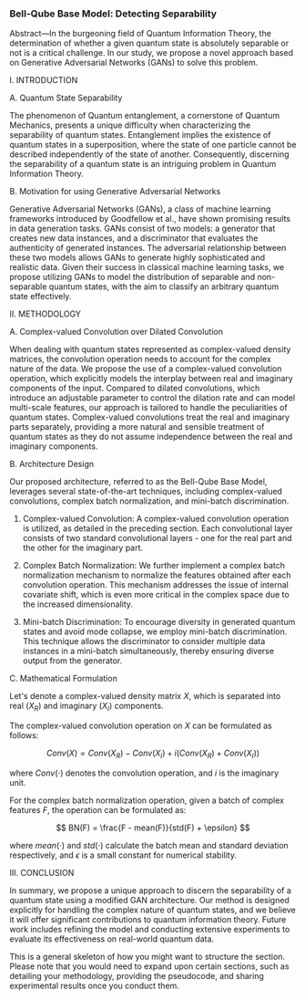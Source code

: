 ### Bell-Qube Base Model: Detecting Separability

Abstract—In the burgeoning field of Quantum Information Theory, the determination of whether a given quantum state is absolutely separable or not is a critical challenge. In our study, we propose a novel approach based on Generative Adversarial Networks (GANs) to solve this problem.

I. INTRODUCTION

A. Quantum State Separability

The phenomenon of Quantum entanglement, a cornerstone of Quantum Mechanics, presents a unique difficulty when characterizing the separability of quantum states. Entanglement implies the existence of quantum states in a superposition, where the state of one particle cannot be described independently of the state of another. Consequently, discerning the separability of a quantum state is an intriguing problem in Quantum Information Theory.

B. Motivation for using Generative Adversarial Networks

Generative Adversarial Networks (GANs), a class of machine learning frameworks introduced by Goodfellow et al., have shown promising results in data generation tasks. GANs consist of two models: a generator that creates new data instances, and a discriminator that evaluates the authenticity of generated instances. The adversarial relationship between these two models allows GANs to generate highly sophisticated and realistic data. Given their success in classical machine learning tasks, we propose utilizing GANs to model the distribution of separable and non-separable quantum states, with the aim to classify an arbitrary quantum state effectively.

II. METHODOLOGY

A. Complex-valued Convolution over Dilated Convolution

When dealing with quantum states represented as complex-valued density matrices, the convolution operation needs to account for the complex nature of the data. We propose the use of a complex-valued convolution operation, which explicitly models the interplay between real and imaginary components of the input. Compared to dilated convolutions, which introduce an adjustable parameter to control the dilation rate and can model multi-scale features, our approach is tailored to handle the peculiarities of quantum states. Complex-valued convolutions treat the real and imaginary parts separately, providing a more natural and sensible treatment of quantum states as they do not assume independence between the real and imaginary components.

B. Architecture Design

Our proposed architecture, referred to as the Bell-Qube Base Model, leverages several state-of-the-art techniques, including complex-valued convolutions, complex batch normalization, and mini-batch discrimination.

1) Complex-valued Convolution: A complex-valued convolution operation is utilized, as detailed in the preceding section. Each convolutional layer consists of two standard convolutional layers - one for the real part and the other for the imaginary part.

2) Complex Batch Normalization: We further implement a complex batch normalization mechanism to normalize the features obtained after each convolution operation. This mechanism addresses the issue of internal covariate shift, which is even more critical in the complex space due to the increased dimensionality.

3) Mini-batch Discrimination: To encourage diversity in generated quantum states and avoid mode collapse, we employ mini-batch discrimination. This technique allows the discriminator to consider multiple data instances in a mini-batch simultaneously, thereby ensuring diverse output from the generator.

C. Mathematical Formulation

Let's denote a complex-valued density matrix $X$, which is separated into real ($X_R$) and imaginary ($X_I$) components.

The complex-valued convolution operation on $X$ can be formulated as follows:
    
$$
Conv(X) = Conv(X_R) - Conv(X_I) + i (Conv(X_R) + Conv(X_I))
$$

where $Conv(\cdot)$ denotes the convolution operation, and $i$ is the imaginary unit.

For the complex batch normalization operation, given a batch of complex features $F$, the operation can be formulated as:

$$
BN(F) = \frac{F - mean(F)}{std(F) + \epsilon} 
$$

where $mean(\cdot)$ and $std(\cdot)$ calculate the batch mean and standard deviation respectively, and $\epsilon$ is a small constant for numerical stability.

III. CONCLUSION

In summary, we propose a unique approach to discern the separability of a quantum state using a modified GAN architecture. Our method is designed explicitly for handling the complex nature of quantum states, and we believe it will offer significant contributions to quantum information theory. Future work includes refining the model and conducting extensive experiments to evaluate its effectiveness on real-world quantum data.

This is a general skeleton of how you might want to structure the section. Please note that you would need to expand upon certain sections, such as detailing your methodology, providing the pseudocode, and sharing experimental results once you conduct them.